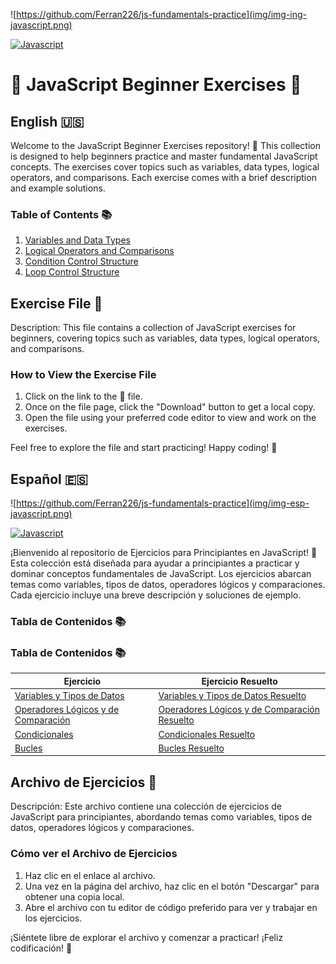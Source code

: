![https://github.com/Ferran226/js-fundamentals-practice](img/img-ing-javascript.png)

[![Javascript](https://img.shields.io/badge/javascript-white?style=for-the-badge&logo=javascript&logoColor=white&labelColor=black&color=%23F7DF1E)]()
# 🚀 JavaScript Beginner Exercises 🚀

## English 🇺🇸

Welcome to the JavaScript Beginner Exercises repository! 🎉 This collection is designed to help beginners practice and master fundamental JavaScript concepts. The exercises cover topics such as variables, data types, logical operators, and comparisons. Each exercise comes with a brief description and example solutions.

### Table of Contents 📚

1. [Variables and Data Types](Exercises_in_English/ENG_variables_and_data_types.js)
2. [Logical Operators and Comparisons](Exercises_in_English/ENG_logical_operators_and_comparisons.js)
3. [Condition Control Structure](Exercises_in_English/ENG_conditionalStructures.js)
4. [Loop Control Structure](Exercises_in_English/ENG_bucles_control.js)

## Exercise File 📂

Description: This file contains a collection of JavaScript exercises for beginners, covering topics such as variables, data types, logical operators, and comparisons.

### How to View the Exercise File

1. Click on the link to the 📂 file.
2. Once on the file page, click the "Download" button to get a local copy.
3. Open the file using your preferred code editor to view and work on the exercises.

Feel free to explore the file and start practicing! Happy coding! 🚀

## Español 🇪🇸

![https://github.com/Ferran226/js-fundamentals-practice](img/img-esp-javascript.png)

[![Javascript](https://img.shields.io/badge/javascript-white?style=for-the-badge&logo=javascript&logoColor=white&labelColor=black&color=%23F7DF1E)]()


¡Bienvenido al repositorio de Ejercicios para Principiantes en JavaScript! 🎉 Esta colección está diseñada para ayudar a principiantes a practicar y dominar conceptos fundamentales de JavaScript. Los ejercicios abarcan temas como variables, tipos de datos, operadores lógicos y comparaciones. Cada ejercicio incluye una breve descripción y soluciones de ejemplo.

### Tabla de Contenidos 📚

### Tabla de Contenidos 📚

| Ejercicio                                  | Ejercicio Resuelto                                        |
|--------------------------------------------|----------------------------------------------------------|
| [Variables y Tipos de Datos][ej1]          | [Variables y Tipos de Datos Resuelto][sol1]              |
| [Operadores Lógicos y de Comparación][ej2] | [Operadores Lógicos y de Comparación Resuelto][sol2]     |
| [Condicionales][ej3]                       | [Condicionales Resuelto][sol3]                           |
| [Bucles][ej4]                              | [Bucles Resuelto][sol4]                                  |

[ej1]: Ejercicios_en_Espanol/Preguntas_variables_y_tipos_de_datos.md
[sol1]: Ejercicios_en_Espanol/variables_and_data_types_solution.js
[ej2]: Ejercicios_en_Espanol/logical_operators_and_comparisons.js
[sol2]: Ejercicios_en_Espanol/logical_operators_and_comparisons_solution.js
[ej3]: Ejercicios_en_Espanol/conditionalStructures.js
[sol3]: Ejercicios_en_Espanol/conditionalStructures_solution.js
[ej4]: Ejercicios_en_Espanol/bucles_control.js
[sol4]: Ejercicios_en_Espanol/bucles_control_solution.js



## Archivo de Ejercicios 📂

Descripción: Este archivo contiene una colección de ejercicios de JavaScript para principiantes, abordando temas como variables, tipos de datos, operadores lógicos y comparaciones.

### Cómo ver el Archivo de Ejercicios

1. Haz clic en el enlace al archivo.
2. Una vez en la página del archivo, haz clic en el botón "Descargar" para obtener una copia local.
3. Abre el archivo con tu editor de código preferido para ver y trabajar en los ejercicios.

¡Siéntete libre de explorar el archivo y comenzar a practicar! ¡Feliz codificación! 🚀
